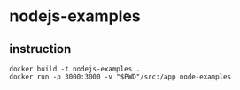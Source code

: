# nodejs-examples

## instruction
```
docker build -t nodejs-examples .
docker run -p 3000:3000 -v "$PWD"/src:/app node-examples
```
